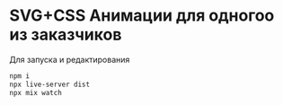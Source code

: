 # SVG+CSS Анимации для одногоо из заказчиков

Для запуска и редактирования
```sh
npm i
npx live-server dist
npx mix watch
```
